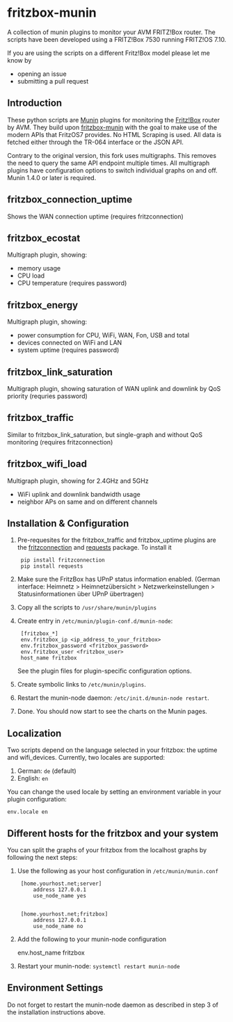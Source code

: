 # fritzbox-munin

A collection of munin plugins to monitor your AVM FRITZ!Box router. The scripts have been developed using a FRITZ!Box 7530 running FRITZ!OS 7.10.

If you are using the scripts on a different Fritz!Box model please let me know by

- opening an issue
- submitting a pull request

## Introduction

   These python scripts are [Munin](http://munin-monitoring.org) plugins for monitoring the [Fritz!Box](http://avm.de/produkte/fritzbox/) router by AVM. They build upon [fritzbox-munin](https://github.com/Tafkas/fritzbox-munin) with the goal to make use of the modern APIs that FritzOS7 provides. No HTML Scraping is used. All data is fetched either through the TR-064 interface or the JSON API.
   
   Contrary to the original version, this fork uses multigraphs. This removes the need to query the same API endpoint multiple times. All multigraph plugins have configuration options to switch individual graphs on and off. Munin 1.4.0 or later is required.

## fritzbox_connection_uptime
Shows the WAN connection uptime (requires fritzconnection)

## fritzbox_ecostat
Multigraph plugin, showing:
 - memory usage
 - CPU load
 - CPU temperature
(requires password)

## fritzbox_energy
Multigraph plugin, showing:
 - power consumption for CPU, WiFi, WAN, Fon, USB and total
 - devices connected on WiFi and LAN
 - system uptime
(requires password)

## fritzbox_link_saturation
Multigraph plugin, showing saturation of WAN uplink and downlink by QoS priority (requries password)

## fritzbox_traffic
Similar to fritzbox_link_saturation, but single-graph and without QoS monitoring (requires fritzconnection)

## fritzbox_wifi_load
Multigraph plugin, showing for 2.4GHz and 5GHz
 - WiFi uplink and downlink bandwidth usage
 - neighbor APs on same and on different channels

## Installation & Configuration

1. Pre-requesites for the fritzbox\_traffic and fritzbox\_uptime plugins are the [fritzconnection](https://pypi.python.org/pypi/fritzconnection) and [requests](https://pypi.python.org/pypi/requests) package. To install it

        pip install fritzconnection
        pip install requests

2. Make sure the FritzBox has UPnP status information enabled. (German interface: Heimnetz > Heimnetzübersicht > Netzwerkeinstellungen > Statusinformationen über UPnP übertragen)

3. Copy all the scripts to `/usr/share/munin/plugins`

4. Create entry in `/etc/munin/plugin-conf.d/munin-node`:

        [fritzbox_*]
        env.fritzbox_ip <ip_address_to_your_fritzbox>
        env.fritzbox_password <fritzbox_password>
        env.fritzbox_user <fritzbox_user>
        host_name fritzbox
   
   See the plugin files for plugin-specific configuration options.

5. Create symbolic links to `/etc/munin/plugins`.

6. Restart the munin-node daemon: `/etc/init.d/munin-node restart`.

7. Done. You should now start to see the charts on the Munin pages.

## Localization

Two scripts depend on the language selected in your fritzbox: the uptime and wifi\_devices. Currently, two locales are
supported:

1. German: `de` (default)
2. English: `en`

You can change the used locale by setting an environment variable in your plugin configuration:

    env.locale en

## Different hosts for the fritzbox and your system

You can split the graphs of your fritzbox from the localhost graphs by following the next steps:

1. Use the following as your host configuration in `/etc/munin/munin.conf`

        [home.yourhost.net;server]
            address 127.0.0.1
            use_node_name yes


        [home.yourhost.net;fritzbox]
            address 127.0.0.1
            use_node_name no

2. Add the following to your munin-node configuration

    env.host_name fritzbox

3. Restart your munin-node: `systemctl restart munin-node`

## Environment Settings

  Do not forget to restart the munin-node daemon as described in step 3 of the installation instructions above.
